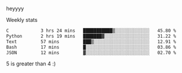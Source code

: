 heyyyy

Weekly stats
<!--START_SECTION:waka-->

```txt
C            3 hrs 24 mins   ███████████▒░░░░░░░░░░░░░   45.80 %
Python       2 hrs 19 mins   ███████▓░░░░░░░░░░░░░░░░░   31.22 %
Text         57 mins         ███▒░░░░░░░░░░░░░░░░░░░░░   12.91 %
Bash         17 mins         █░░░░░░░░░░░░░░░░░░░░░░░░   03.86 %
JSON         12 mins         ▓░░░░░░░░░░░░░░░░░░░░░░░░   02.70 %
```

<!--END_SECTION:waka-->
5 is greater than 4 :)
